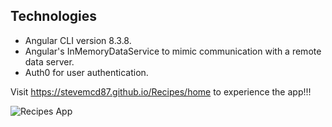 ## Technologies
  - Angular CLI version 8.3.8.
  - Angular's InMemoryDataService to mimic communication with a remote data server.
  - Auth0 for user authentication.

  Visit https://stevemcd87.github.io/Recipes/home to experience the app!!!

  ![Recipes App](src/assets/Recipes.gif)
